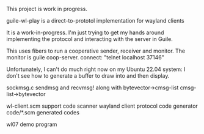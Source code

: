 This project is work in progress.

guile-wl-play is a direct-to-prototol implementation for wayland clients

It is a work-in-progress.  I'm just trying to get my hands around
implementing the protocol and interacting with the server in Guile.

This uses fibers to run a cooperative sender, receiver and monitor.
The monitor is guile coop-server.  connect: "telnet localhost 37146"

Unfortunately, I can't do much right now on my Ubuntu 22.04 system:
I don't see how to generate a buffer to draw into and then display.

sockmsg.c	sendmsg and recvmsg! along with
		bytevector->cmsg-list cmsg-list->bytevector

wl-client.scm	support code
scanner		wayland client protocol code generator
code/*.scm	generated codes

wl07		demo program

